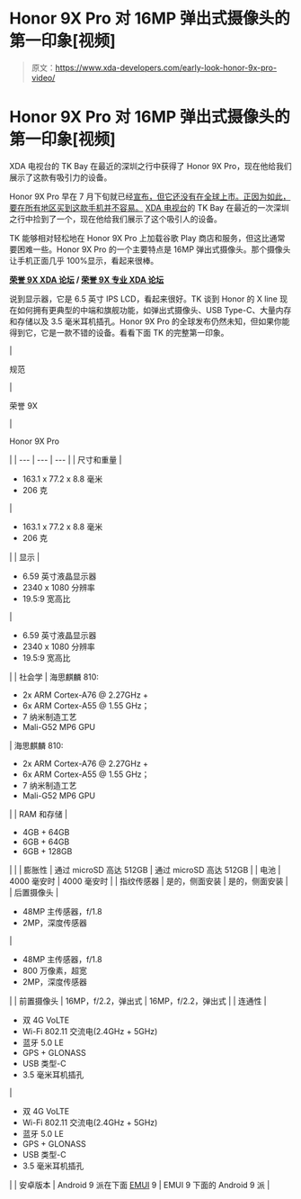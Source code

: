 # Honor 9X Pro 对 16MP 弹出式摄像头的第一印象[视频]

> 原文：<https://www.xda-developers.com/early-look-honor-9x-pro-video/>

# Honor 9X Pro 对 16MP 弹出式摄像头的第一印象[视频]

XDA 电视台的 TK Bay 在最近的深圳之行中获得了 Honor 9X Pro，现在他给我们展示了这款有吸引力的设备。

Honor 9X Pro 早在 7 月下旬就已经[宣布，但它还没有在全球上市。正因为如此，要在所有地区买到这款手机并不容易。](https://www.xda-developers.com/honor-9x-pro-announced-kirin-810/) [XDA 电视台](https://youtu.be/zwq7vrsJuLU)的 TK Bay 在最近的一次深圳之行中捡到了一个，现在他给我们展示了这个吸引人的设备。

TK 能够相对轻松地在 Honor 9X Pro 上加载谷歌 Play 商店和服务，但这比通常要困难一些。Honor 9X Pro 的一个主要特点是 16MP 弹出式摄像头。那个摄像头让手机正面几乎 100%显示，看起来很棒。

**[荣誉 9X XDA 论坛](https://forum.xda-developers.com/honor-9x) / [荣誉 9X 专业 XDA 论坛](https://forum.xda-developers.com/9x-pro)**

说到显示器，它是 6.5 英寸 IPS LCD，看起来很好。TK 谈到 Honor 的 X line 现在如何拥有更典型的中端和旗舰功能，如弹出式摄像头、USB Type-C、大量内存和存储以及 3.5 毫米耳机插孔。Honor 9X Pro 的全球发布仍然未知，但如果你能得到它，它是一款不错的设备。看看下面 TK 的完整第一印象。

| 

规范

 | 

荣誉 9X

 | 

Honor 9X Pro

 |
| --- | --- | --- |
| 尺寸和重量 | 

*   163.1 x 77.2 x 8.8 毫米
*   206 克

 | 

*   163.1 x 77.2 x 8.8 毫米
*   206 克

 |
| 显示 | 

*   6.59 英寸液晶显示器
*   2340 x 1080 分辨率
*   19.5:9 宽高比

 | 

*   6.59 英寸液晶显示器
*   2340 x 1080 分辨率
*   19.5:9 宽高比

 |
| 社会学 | 海思麒麟 810:

*   2x ARM Cortex-A76 @ 2.27GHz +
*   6x ARM Cortex-A55 @ 1.55 GHz；
*   7 纳米制造工艺
*   Mali-G52 MP6 GPU

 | 海思麒麟 810:

*   2x ARM Cortex-A76 @ 2.27GHz +
*   6x ARM Cortex-A55 @ 1.55 GHz；
*   7 纳米制造工艺
*   Mali-G52 MP6 GPU

 |
| RAM 和存储 | 

*   4GB + 64GB
*   6GB + 64GB
*   6GB + 128GB

 |  |
| 膨胀性 | 通过 microSD 高达 512GB | 通过 microSD 高达 512GB |
| 电池 | 4000 毫安时 | 4000 毫安时 |
| 指纹传感器 | 是的，侧面安装 | 是的，侧面安装 |
| 后置摄像头 | 

*   48MP 主传感器，f/1.8
*   2MP，深度传感器

 | 

*   48MP 主传感器，f/1.8
*   800 万像素，超宽
*   2MP，深度传感器

 |
| 前置摄像头 | 16MP，f/2.2，弹出式 | 16MP，f/2.2，弹出式 |
| 连通性 | 

*   双 4G VoLTE
*   Wi-Fi 802.11 交流电(2.4GHz + 5GHz)
*   蓝牙 5.0 LE
*   GPS + GLONASS
*   USB 类型-C
*   3.5 毫米耳机插孔

 | 

*   双 4G VoLTE
*   Wi-Fi 802.11 交流电(2.4GHz + 5GHz)
*   蓝牙 5.0 LE
*   GPS + GLONASS
*   USB 类型-C
*   3.5 毫米耳机插孔

 |
| 安卓版本 | Android 9 派在下面 [EMUI](https://www.xda-developers.com/tag/emui/) 9 | EMUI 9 下面的 Android 9 派 |